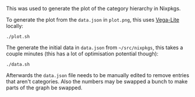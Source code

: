 This was used to generate the plot of the category hierarchy in Nixpkgs.

To generate the plot from the `data.json` in `plot.png`, this uses [Vega-Lite](https://vega.github.io/vega-lite/) locally:
```
./plot.sh
```

The generate the initial data in `data.json` from `~/src/nixpkgs`, this takes a couple minutes (this has a lot of optimisation potential though):
```
./data.sh
```

Afterwards the `data.json` file needs to be manually edited to remove entries that aren't categories. Also the numbers may be swapped a bunch to make parts of the graph be swapped.
